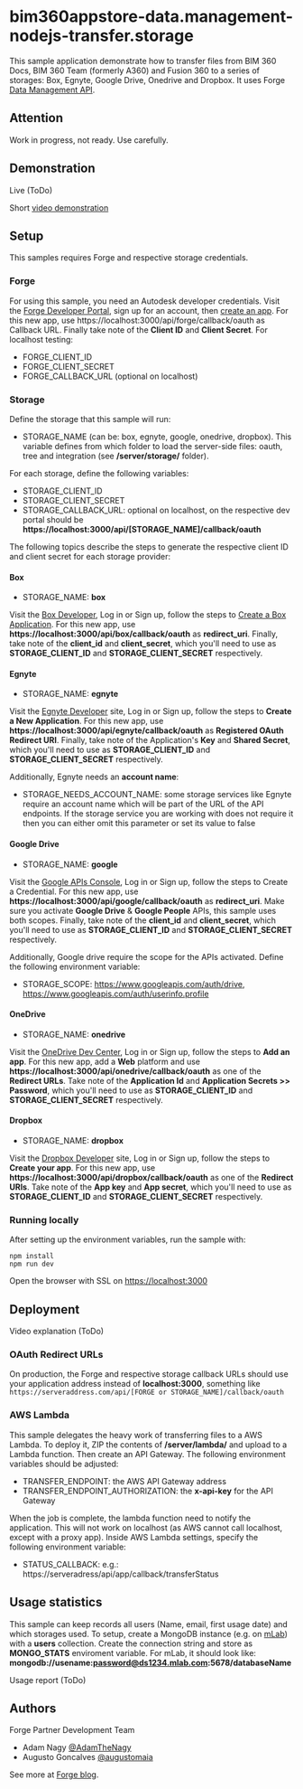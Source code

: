 # bim360appstore-data.management-nodejs-transfer.storage

This sample application demonstrate how to transfer files from BIM 360 Docs, BIM 360 Team (formerly A360) and Fusion 360 to a series of storages: Box, Egnyte, Google Drive, Onedrive and Dropbox. It uses Forge [Data Management API](https://developer.autodesk.com/en/docs/data/v2/overview/).

## Attention

Work in progress, not ready. Use carefully.

## Demonstration

Live (ToDo)

Short [video demonstration](https://twitter.com/augustomaia/status/882671822394753025)

## Setup

This samples requires Forge and respective storage credentials.

### Forge

For using this sample, you need an Autodesk developer credentials. Visit the [Forge Developer Portal](https://developer.autodesk.com), sign up for an account, then [create an app](https://developer.autodesk.com/myapps/create). For this new app, use https://<span></span>localhost:3000/api/forge/callback/oauth as Callback URL. Finally take note of the **Client ID** and **Client Secret**. For localhost testing:

- FORGE\_CLIENT\_ID
- FORGE\_CLIENT\_SECRET
- FORGE\_CALLBACK\_URL (optional on localhost)

### Storage

Define the storage that this sample will run:

- STORAGE\_NAME (can be: box, egnyte, google, onedrive, dropbox). This variable defines from which folder to load the server-side files: oauth, tree and integration (see **/server/storage/** folder). 

For each storage, define the following variables:

- STORAGE\_CLIENT\_ID
- STORAGE\_CLIENT\_SECRET
- STORAGE\_CALLBACK\_URL: optional on localhost, on the respective dev portal should be **https://<span></span>localhost:3000/api/[STORAGE_NAME]/callback/oauth**

The following topics describe the steps to generate the respective client ID and client secret for each storage provider:

#### Box

- STORAGE\_NAME: **box**

Visit the [Box Developer](https://developer.box.com), Log in or Sign up, follow the steps to [Create a Box Application](https://app.box.com/developers/services/edit/). For this new app, use **https://<span></span>localhost:3000/api/box/callback/oauth** as **redirect\_uri**. Finally, take note of the **client_id** and **client_secret**, which you'll need to use as **STORAGE\_CLIENT\_ID** and **STORAGE\_CLIENT\_SECRET** respectively.


#### Egnyte

- STORAGE\_NAME: **egnyte**

Visit the [Egnyte Developer](https://developers.egnyte.com) site, Log in or Sign up, follow the steps to **Create a New Application**. For this new app, use **https://<span></span>localhost:3000/api/egnyte/callback/oauth** as **Registered OAuth Redirect URI**. Finally, take note of the Application's **Key** and **Shared Secret**, which you'll need to use as **STORAGE\_CLIENT\_ID** and **STORAGE\_CLIENT\_SECRET** respectively.

Additionally, Egnyte needs an **account name**:

- STORAGE\_NEEDS\_ACCOUNT\_NAME: some storage services like Egnyte require an account name which will be part of the URL of the API endpoints. If the storage service you are working with does not require it then you can either omit this parameter or set its value to false


#### Google Drive

- STORAGE\_NAME: **google**

Visit the [Google APIs Console](https://console.developers.google.com), Log in or Sign up, follow the steps to Create a Credential. For this new app, use **https://<span></span>localhost:3000/api/google/callback/oauth** as **redirect\_uri**. Make sure you activate **Google Drive** & **Google People** APIs, this sample uses both scopes. Finally, take note of the **client_id** and **client_secret**, which you'll need to use as **STORAGE\_CLIENT\_ID** and **STORAGE\_CLIENT\_SECRET** respectively.

Additionally, Google drive require the scope for the APIs activated. Define the following environment variable:

- STORAGE_SCOPE: https://www.googleapis.com/auth/drive, https://www.googleapis.com/auth/userinfo.profile

#### OneDrive

- STORAGE\_NAME: **onedrive**

Visit the [OneDrive Dev Center](https://dev.onedrive.com/app-registration.htm), Log in or Sign up, follow the steps to **Add an app**. For this new app, add a **Web** platform and use **https://<span></span>localhost:3000/api/onedrive/callback/oauth** as one of the **Redirect URLs**. Take note of the **Application Id** and **Application Secrets >> Password**, which you'll need to use as **STORAGE\_CLIENT\_ID** and **STORAGE\_CLIENT\_SECRET** respectively.

#### Dropbox

- STORAGE\_NAME: **dropbox**

Visit the [Dropbox Developer](https://www.dropbox.com/developers) site, Log in or Sign up, follow the steps to **Create your app**. For this new app, use **https://<span></span>localhost:3000/api/dropbox/callback/oauth** as one of the **Redirect URIs**. Take note of the **App key** and **App secret**, which you'll need to use as **STORAGE\_CLIENT\_ID** and **STORAGE\_CLIENT\_SECRET** respectively.

### Running locally

After setting up the environment variables, run the sample with:

```
npm install
npm run dev
```

Open the browser with SSL on [https://localhost:3000](https://localhost:3000)

## Deployment

Video explanation (ToDo)

### OAuth Redirect URLs

On production, the Forge and respective storage callback URLs should use your application address instead of **localhost:3000**, something like `https://serveraddress.com/api/[FORGE or STORAGE_NAME]/callback/oauth`

### AWS Lambda

This sample delegates the heavy work of transferring files to a AWS Lambda. To deploy it, ZIP the contents of **/server/lambda/** and upload to a Lambda function. Then create an API Gateway. The following environment variables should be adjusted:

- TRANSFER\_ENDPOINT: the AWS API Gateway address
- TRANSFER\_ENDPOINT\_AUTHORIZATION: the **x-api-key** for the API Gateway

When the job is complete, the lambda function need to notify the application. This will not work on localhost (as AWS cannot call localhost, except with a proxy app). Inside AWS Lambda settings, specify the following environment variable:

- STATUS\_CALLBACK: e.g.: https://<span></span>serveradress/api/app/callback/transferStatus

## Usage statistics

This sample can keep records all users (Name, email, first usage date) and which storages used. To setup, create a MongoDB instance (e.g. on [mLab](https://mlab.com)) with a **users** collection. Create the connection string and store as **MONGO_STATS** enviroment variable. For mLab, it should look like: **mongodb://usename:password@ds1234.mlab.com:5678/databaseName**

Usage report (ToDo)

## Authors

Forge Partner Development Team

- Adam Nagy [@AdamTheNagy](https://twitter.com/AdamTheNagy)
- Augusto Goncalves [@augustomaia](https://twitter.com/augustomaia)

See more at [Forge blog](https://forge.autodesk.com/blog).

